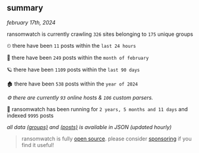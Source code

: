 
## summary
_february 17th, 2024_

ransomwatch is currently crawling `326` sites belonging to `175` unique groups

⏲ there have been `11` posts within the `last 24 hours`

🦈 there have been `249` posts within the `month of february`

🪐 there have been `1109` posts within the `last 90 days`

🏚 there have been `538` posts within the `year of 2024`

_⚙️ there are currently `93` online hosts & `106` custom parsers._

🦕 ransomwatch has been running for `2 years, 5 months and 11 days` and indexed `9995` posts

_all data  [(groups)](http://ransomwhat.telemetry.ltd/groups) and [(posts)](http://ransomwhat.telemetry.ltd/posts) is available in JSON (updated hourly)_

> ransomwatch is fully [open source](https://github.com/joshhighet/ransomwatch#ransomwatch--). please consider [sponsoring](https://github.com/sponsors/joshhighet) if you find it useful!

